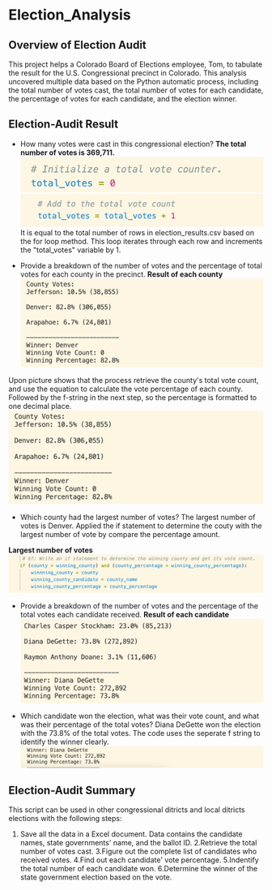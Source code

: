 # Election_Analysis
## Overview of Election Audit
This project helps a Colorado Board of Elections employee, Tom, to tabulate the result for the U.S. Congressional precinct in Colorado. This analysis uncovered multiple data based on the Python automatic process, including the total number of votes cast, the total number of votes for each candidate, the percentage of votes for each candidate, and the election winner.


## Election-Audit Result
* How many votes were cast in this congressional election? 
**The total number of votes is 369,711.** 
![total_votes1](Resources/total_votes1.png)
![total_votes2](Resources/total_votes2.png)
It is equal to the total number of rows in election_results.csv based on the for loop method. This loop iterates through each row and increments the "total_votes" variable by 1.


* Provide a breakdown of the number of votes and the percentage of total votes for each county in the precinct. 
**Result of each county**
![c_vote_percentage](Resources/c_vote_percentage.png)

Upon picture shows that the process retrieve the county's total vote count, and use the equation to calculate the vote percentage of each county. Followed by the f-string in the next step, so the percentage is formatted to one decimal place.
![Resources/c_vote_percentage](Resources/c_vote_percentage.png)


* Which county had the largest number of votes?
The largest number of votes is Denver.
Applied the if statement to determine the couty with the largest number of vote by compare the percentage amount. 

**Largest number of votes**
![largest_count](Resources/largest_count.png)


* Provide a breakdown of the number of votes and the percentage of the total votes each candidate received.
**Result of each candidate**
![vote_percentage](Resources/vote_percentage.png)


* Which candidate won the election, what was their vote count, and what was their percentage of the total votes? 
Diana DeGette won the election with the 73.8% of the total votes. The code uses the seperate f string to identify the winner clearly. 
![winner](Resources/winner.png)


## Election-Audit Summary
This script can be used in other congressional ditricts and local ditricts elections with the following steps:
1. Save all the data in a Excel document. Data contains the candidate names, state governments' name, and the ballot ID.
2.Retrieve the total number of votes cast.
3.Figure out the complete list of candidates who received votes.
4.Find out each candidate' vote percentage.
5.Indentify the total number of each candidate won.
6.Determine the winner of the state government election based on the vote.
